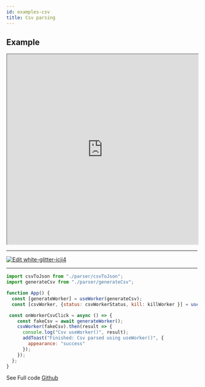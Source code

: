 ```yaml
---
id: examples-csv
title: Csv parsing
---
```


## Example

<iframe
  width="100%"
  height="500px"
  src="https://codesandbox.io/embed/white-glitter-icji4?/csvfontsize=14&hidenavigation=1&theme=dark">
</iframe>

---

[![Edit white-glitter-icji4](https://codesandbox.io/static/img/play-codesandbox.svg)](https://codesandbox.io/s/white-glitter-icji4?fontsize=14&hidenavigation=1&theme=dark)

---

```javascript
import csvToJson from "./parser/csvToJson";
import generateCsv from "./parser/generateCsv";

function App() {
  const [generateWorker] = useWorker(generateCsv);
  const [csvWorker, {status: csvWorkerStatus, kill: killWorker }] = useWorker(csvToJson);

 const onWorkerCsvClick = async () => {
    const fakeCsv = await generateWorker();
    csvWorker(fakeCsv).then(result => {
      console.log("Csv useWorker()", result);
      addToast("Finished: Csv parsed using useWorker()", {
        appearance: "success"
      });
    });
  };
}
```

See Full code [Github](https://github.com/alewin/useWorker/tree/develop/example/src/pages/Csv)
